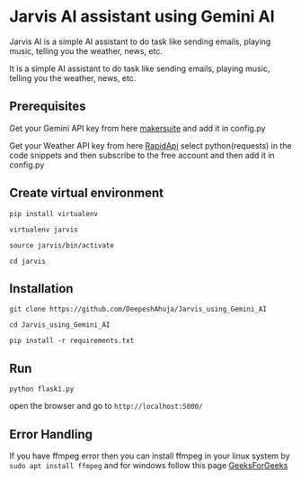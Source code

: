 # Jarvis AI assistant using Gemini AI

Jarvis AI is a simple AI assistant to do task like sending emails, playing music, telling you the weather, news, etc.

It is a simple AI assistant to do task like sending emails, playing music, telling you the weather, news, etc.

## Prerequisites

Get your Gemini API key from here [makersuite](https://makersuite.google.com/app/apikey) and add it in config.py

Get your Weather API key from here [RapidApi](https://rapidapi.com/apishub/api/yahoo-weather5/) select python(requests) in the code snippets and then subscribe to the free account and then add it in config.py

## Create virtual environment

`pip install virtualenv`

`virtualenv jarvis`

`source jarvis/bin/activate`

`cd jarvis`

## Installation

`git clone https://github.com/DeepeshAhuja/Jarvis_using_Gemini_AI`

`cd Jarvis_using_Gemini_AI`

`pip install -r requirements.txt`

## Run

`python flask1.py`

open the browser and go to `http://localhost:5000/`

## Error Handling

If you have ffmpeg error then you can install ffmpeg in your linux system by `sudo apt install ffmpeg` and for windows follow this page [GeeksForGeeks](https://www.geeksforgeeks.org/how-to-install-ffmpeg-on-windows/)